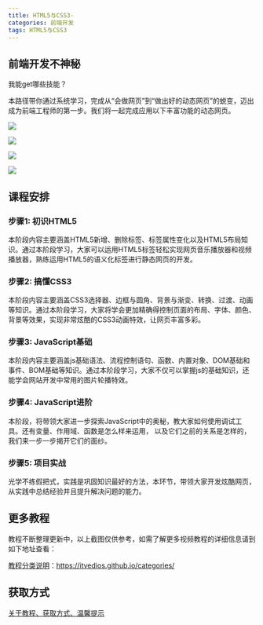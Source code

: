 ```yaml
---
title: HTML5与CSS3-
categories: 前端开发
tags: HTML5与CSS3
---
```


## 前端开发不神秘

我能get哪些技能？

本路径带你通过系统学习，完成从“会做网页”到“做出好的动态网页”的蜕变，迈出成为前端工程师的第一步。我们将一起完成应用以下丰富功能的动态网页。

![](http://oqn6ggw87.bkt.clouddn.com/HTML5与CSS3-1.png)
<!--more-->
![](http://oqn6ggw87.bkt.clouddn.com/HTML5与CSS3-2.png)

![](http://oqn6ggw87.bkt.clouddn.com/HTML5与CSS3-3.png)

![](http://oqn6ggw87.bkt.clouddn.com/HTML5与CSS3-4.png)

## 课程安排

### 步骤1: 初识HTML5

本阶段内容主要涵盖HTML5新增、删除标签、标签属性变化以及HTML5布局知识。通过本阶段学习，大家可以运用HTML5标签轻松实现网页音乐播放器和视频播放器，熟练运用HTML5的语义化标签进行静态网页的开发。

### 步骤2: 搞懂CSS3

本阶段内容主要涵盖CSS3选择器、边框与圆角、背景与渐变、转换、过渡、动画等知识。通过本阶段学习，大家将学会更加精确得控制页面的布局、字体、颜色、背景等效果，实现非常炫酷的CSS3动画特效，让网页丰富多彩。

### 步骤3: JavaScript基础

本阶段内容主要涵盖js基础语法、流程控制语句、函数、内置对象、DOM基础和事件、BOM基础等知识。通过本阶段学习，大家不仅可以掌握js的基础知识，还能学会网站开发中常用的图片轮播特效。

### 步骤4: JavaScript进阶

本阶段，将带领大家进一步探索JavaScript中的奥秘，教大家如何使用调试工具。还有变量、作用域、函数是怎么样来运用， 以及它们之前的关系是怎样的，我们来一步一步揭开它们的面纱。

### 步骤5: 项目实战

光学不练假把式，实践是巩固知识最好的方法，本环节，带领大家开发炫酷网页，从实践中总结经验并且提升解决问题的能力。

## 更多教程

教程不断整理更新中，以上截图仅供参考，如需了解更多视频教程的详细信息请到如下地址查看：

[教程分类说明](https://itvedios.github.io/categories/)：<https://itvedios.github.io/categories/>

## 获取方式

[关于教程、获取方式、温馨提示](https://itvedios.github.io/about/)